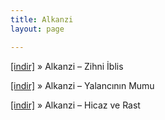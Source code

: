 ```yaml
---
title: Alkanzi
layout: page

---
```

<a href="https://cloud.mail.ru/public/fedd18e38582/Alkanzi%20-%20Zihn%20i%20Iblis" target="_blank">[indir]</a>  »  Alkanzi &#8211; Zihni İblis

<a href="https://cloud.mail.ru/public/df7be2198e13/Alkanzi%20-%20Yalanc%C4%B1n%C4%B1n%20Mumu" target="_blank">[indir]</a>  »  Alkanzi &#8211; Yalancının Mumu

<a href="https://cloud.mail.ru/public/ea34e4cc5839/Alkanzi%20-%20Hicaz%20ve%20Rast" target="_blank">[indir]</a>  »  Alkanzi &#8211; Hicaz ve Rast
